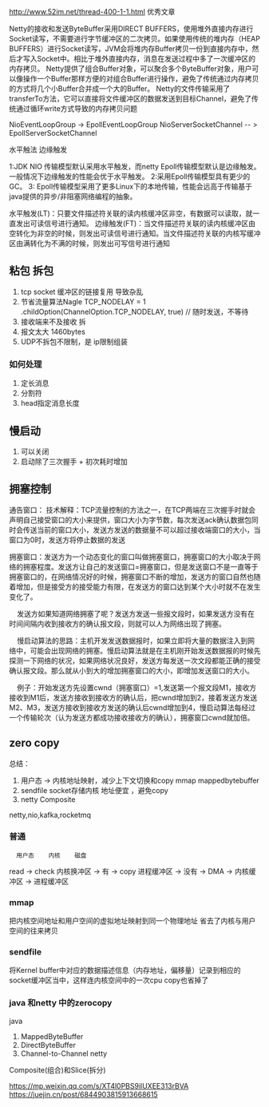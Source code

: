 
http://www.52im.net/thread-400-1-1.html  优秀文章

Netty的接收和发送ByteBuffer采用DIRECT BUFFERS，使用堆外直接内存进行Socket读写，不需要进行字节缓冲区的二次拷贝。如果使用传统的堆内存（HEAP BUFFERS）进行Socket读写，JVM会将堆内存Buffer拷贝一份到直接内存中，然后才写入Socket中。相比于堆外直接内存，消息在发送过程中多了一次缓冲区的内存拷贝。
Netty提供了组合Buffer对象，可以聚合多个ByteBuffer对象，用户可以像操作一个Buffer那样方便的对组合Buffer进行操作，避免了传统通过内存拷贝的方式将几个小Buffer合并成一个大的Buffer。
Netty的文件传输采用了transferTo方法，它可以直接将文件缓冲区的数据发送到目标Channel，避免了传统通过循环write方式导致的内存拷贝问题



NioEventLoopGroup -> EpollEventLoopGroup
NioServerSocketChannel -- > EpollServerSocketChannel

水平触法
边缘触发

1:JDK NIO 传输模型默认采用水平触发，而netty Epoll传输模型默认是边缘触发。一般情况下边缘触发的性能会优于水平触发。
2:采用Epoll传输模型具有更少的GC。
3: Epoll传输模型采用了更多Linux下的本地传输，性能会远高于传输基于java提供的异步/非阻塞网络编程的抽象。


水平触发(LT)：只要文件描述符关联的读内核缓冲区非空，有数据可以读取，就一直发出可读信号进行通知。
边缘触发(FT)：当文件描述符关联的读内核缓冲区由空转化为非空的时候，则发出可读信号进行通知。当文件描述符关联的内核写缓冲区由满转化为不满的时候，则发出可写信号进行通知

## 粘包 拆包
1. tcp socket 缓冲区的链接复用 导致杂乱
2. 节省流量算法Nagle TCP_NODELAY = 1  .childOption(ChannelOption.TCP_NODELAY, true) // 随时发送，不等待
3. 接收端来不及接收
拆
1. 报文太大 1460bytes
2. UDP不拆包不限制，是 ip限制组装
### 如何处理
1. 定长消息
2. 分割符
3. head指定消息长度


## 慢启动
1. 可以关闭
2. 启动除了三次握手 + 初次耗时增加

## 拥塞控制

通告窗口：
技术解释：TCP流量控制的方法之一，在TCP两端在三次握手时就会声明自己接受窗口的大小来提供，窗口大小为字节数，每次发送ack确认数据包同时会传送当前的窗口大小，发送方发送的数据量不可以超过接收端窗口的大小，当窗口为0时，发送方将停止数据的发送


拥塞窗口：发送方为一个动态变化的窗口叫做拥塞窗口，拥塞窗口的大小取决于网络的拥塞程度。发送方让自己的发送窗口=拥塞窗口，但是发送窗口不是一直等于拥塞窗口的，在网络情况好的时候，拥塞窗口不断的增加，发送方的窗口自然也随着增加，但是接受方的接受能力有限，在发送方的窗口达到某个大小时就不在发生变化了。

    发送方如果知道网络拥塞了呢？发送方发送一些报文段时，如果发送方没有在时间间隔内收到接收方的确认报文段，则就可以人为网络出现了拥塞。

    慢启动算法的思路：主机开发发送数据报时，如果立即将大量的数据注入到网络中，可能会出现网络的拥塞。慢启动算法就是在主机刚开始发送数据报的时候先探测一下网络的状况，如果网络状况良好，发送方每发送一次文段都能正确的接受确认报文段。那么就从小到大的增加拥塞窗口的大小，即增加发送窗口的大小。

    例子：开始发送方先设置cwnd（拥塞窗口）=1,发送第一个报文段M1，接收方接收到M1后，发送方接收到接收方的确认后，把cwnd增加到2，接着发送方发送M2、M3，发送方接收到接收方发送的确认后cwnd增加到4，慢启动算法每经过一个传输轮次（认为发送方都成功接收接收方的确认），拥塞窗口cwnd就加倍。


## zero copy

总结：
1. 用户态 -> 内核地址映射，减少上下文切换和copy mmap mappedbytebuffer
2. sendfile socket存储内核 地址便宜 ，避免copy
3. netty Composite

netty,nio,kafka,rocketmq 
### 普通

      用户态    内核    磁盘
read -> check 内核换冲区 
                -> 有 -> copy 进程缓冲区
                -> 没有 -> DMA -> 内核缓冲区 -> 进程缓冲区

### mmap
把内核空间地址和用户空间的虚拟地址映射到同一个物理地址
省去了内核与用户空间的往来拷贝

### sendfile

将Kernel buffer中对应的数据描述信息（内存地址，偏移量）记录到相应的socket缓冲区当中，这样连内核空间中的一次cpu copy也省掉了

### java 和netty 中的zerocopy

java
1. MappedByteBuffer
2. DirectByteBuffer
3. Channel-to-Channel
netty

Composite(组合)和Slice(拆分)

https://mp.weixin.qq.com/s/XT4l0PBS9ilUXEE313rBVA
https://juejin.cn/post/6844903815913668615